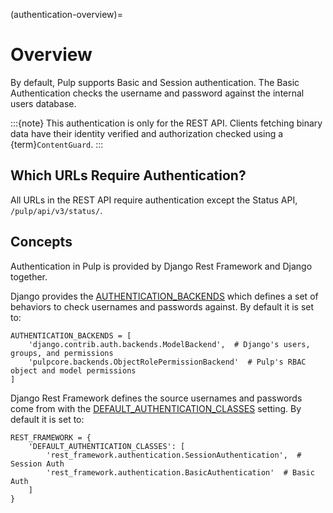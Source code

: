 (authentication-overview)=

# Overview

By default, Pulp supports Basic and Session authentication. The Basic Authentication checks the
username and password against the internal users database.

:::{note}
This authentication is only for the REST API. Clients fetching binary data have their identity
verified and authorization checked using a {term}`ContentGuard`.
:::

## Which URLs Require Authentication?

All URLs in the REST API require authentication except the Status API, `/pulp/api/v3/status/`.

## Concepts

Authentication in Pulp is provided by Django Rest Framework and Django together.

Django provides the [AUTHENTICATION_BACKENDS](https://docs.djangoproject.com/en/4.2/ref/settings/#std:setting-AUTHENTICATION_BACKENDS) which defines a set of behaviors to check usernames and
passwords against. By default it is set to:

```
AUTHENTICATION_BACKENDS = [
    'django.contrib.auth.backends.ModelBackend',  # Django's users, groups, and permissions
    'pulpcore.backends.ObjectRolePermissionBackend'  # Pulp's RBAC object and model permissions
]
```

Django Rest Framework defines the source usernames and passwords come from with the
[DEFAULT_AUTHENTICATION_CLASSES](https://www.django-rest-framework.org/api-guide/authentication/#setting-the-authentication-scheme) setting. By default it is set to:

```
REST_FRAMEWORK = {
    'DEFAULT_AUTHENTICATION_CLASSES': [
        'rest_framework.authentication.SessionAuthentication',  # Session Auth
        'rest_framework.authentication.BasicAuthentication'  # Basic Auth
    ]
}
```

